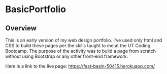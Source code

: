 # BasicPortfolio

## Overview

This is an early version of my web design portfolio. I've used only html and CSS to build these pages per the skills taught to me at the UT Coding Bootcamp. The purpose of the activity was to build a page from scratch without using Bootstrap or any other front-end framework. 

Here is a link to the live page: https://fast-basin-50415.herokuapp.com/
